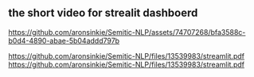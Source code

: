 ## the short video for strealit dashboerd

https://github.com/aronsinkie/Semitic-NLP/assets/74707268/bfa3588c-b0d4-4890-abae-5b04addd797b

https://github.com/aronsinkie/Semitic-NLP/files/13539983/streamlit.pdf
https://github.com/aronsinkie/Semitic-NLP/files/13539983/streamlit.pdf

